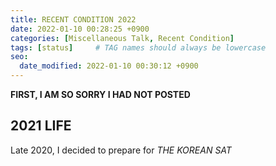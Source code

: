 ```yaml
---
title: RECENT CONDITION 2022
date: 2022-01-10 00:28:25 +0900
categories: [Miscellaneous Talk, Recent Condition]
tags: [status]     # TAG names should always be lowercase
seo:
  date_modified: 2022-01-10 00:30:12 +0900
---
```


**FIRST, I AM SO SORRY I HAD NOT POSTED**

## 2021 LIFE


Late 2020, I decided to prepare for *THE KOREAN SAT*



